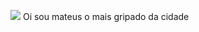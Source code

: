 ![](https://media.tenor.com/JGo0_lyYHJQAAAAM/mateus-te-amo-mateus.gif)
Oi sou mateus o mais gripado da cidade
